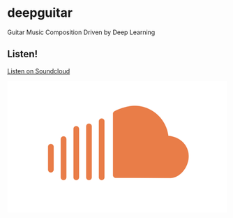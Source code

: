 # deepguitar
Guitar Music Composition Driven by Deep Learning

## Listen!

[Listen on Soundcloud](https://soundcloud.com/adityathakkar/deep-guitar)

![SoundCloud Logo](soundcloud_logo.png)

